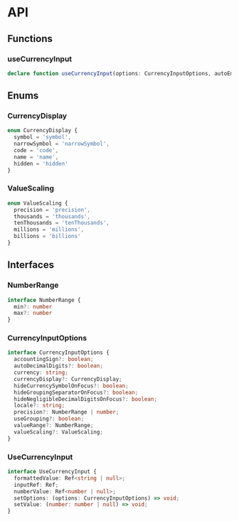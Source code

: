 # API

## Functions

### useCurrencyInput

```typescript
declare function useCurrencyInput(options: CurrencyInputOptions, autoEmit?: boolean): UseCurrencyInput;
```

## Enums

### CurrencyDisplay

```typescript
enum CurrencyDisplay {
  symbol = 'symbol',
  narrowSymbol = 'narrowSymbol',
  code = 'code',
  name = 'name',
  hidden = 'hidden'
}
```

### ValueScaling

```typescript
enum ValueScaling {
  precision = 'precision',
  thousands = 'thousands',
  tenThousands = 'tenThousands',
  millions = 'millions',
  billions = 'billions'
}
```

## Interfaces

### NumberRange

```typescript
interface NumberRange {
  min?: number
  max?: number
}
```

### CurrencyInputOptions

```typescript
interface CurrencyInputOptions {
  accountingSign?: boolean;
  autoDecimalDigits?: boolean;
  currency: string;
  currencyDisplay?: CurrencyDisplay;
  hideCurrencySymbolOnFocus?: boolean;
  hideGroupingSeparatorOnFocus?: boolean;
  hideNegligibleDecimalDigitsOnFocus?: boolean;
  locale?: string;
  precision?: NumberRange | number;
  useGrouping?: boolean;
  valueRange?: NumberRange;
  valueScaling?: ValueScaling;
}
```

### UseCurrencyInput

```typescript
interface UseCurrencyInput {
  formattedValue: Ref<string | null>;
  inputRef: Ref;
  numberValue: Ref<number | null>;
  setOptions: (options: CurrencyInputOptions) => void;
  setValue: (number: number | null) => void;
}
```
